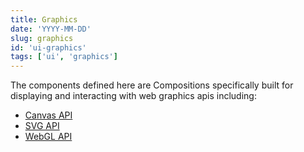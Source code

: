 ```yaml
---
title: Graphics
date: 'YYYY-MM-DD'
slug: graphics
id: 'ui-graphics'
tags: ['ui', 'graphics']
---
```


The components defined here are Compositions specifically built for displaying and interacting with web graphics apis including:

- [Canvas API](https://developer.mozilla.org/en-US/docs/Web/API/Canvas_API)
- [SVG API](https://developer.mozilla.org/en-US/docs/Web/API/SVG_API)
- [WebGL API](https://developer.mozilla.org/en-US/docs/Web/API/WebGL_API)

